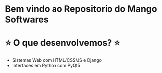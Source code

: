 # Bem vindo ao Repositorio do Mango Softwares


# :star: O que desenvolvemos? :star: ##
- Sistemas Web com HTML/CSS/JS e Django
- Interfaces em Python com PyQt5
